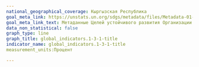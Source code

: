 ```yaml
---
national_geographical_coverage: Кыргызская Республика
goal_meta_link: https://unstats.un.org/sdgs/metadata/files/Metadata-01-03-01a.pdf
goal_meta_link_text: Метаданные Целей устойчивого развития Организации Объединённых Наций (pdf 894kB)
data_non_statistical: false
graph_type: line
graph_title: global_indicators.1-3-1-title
indicator_name: global_indicators.1-3-1-title
measurement_units:Процент

---
```

